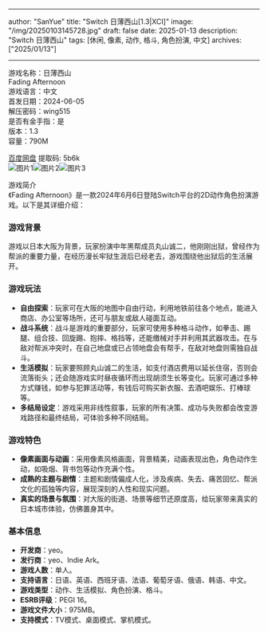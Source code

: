 
---
author: "SanYue"
title: "Switch 日薄西山[1.3|XCI]"
image: "/img/20250103145728.jpg"
draft: false
date: 2025-01-13
description: "Switch 日薄西山"
tags: [休闲, 像素, 动作, 格斗, 角色扮演, 中文]
archives: ["2025/01/13"]

---

游戏名称：日薄西山   
Fading Afternoon    
游戏语言：中文  
首发日期：2024-06-05  
解压密码：wing515  
是否有金手指：是  
版本：1.3   
容量：790M

[百度网盘](https://pan.baidu.com/s/1yUAqBkmrNk5WiShJAciiSw) 提取码: 5b6k  
![图片1](/img/5acd9e.jpg)![图片2](/img/8a28b7.jpg)![图片3](/img/b0e5ab.jpg)  

游戏简介  
《Fading Afternoon》是一款2024年6月6日登陆Switch平台的2D动作角色扮演游戏。以下是其详细介绍：

### 游戏背景
游戏以日本大阪为背景，玩家扮演中年黑帮成员丸山诚二，他刚刚出狱，曾经作为帮派的重要力量，在经历漫长牢狱生涯后已经老去，游戏围绕他出狱后的生活展开。

### 游戏玩法
- **自由探索**：玩家可在大阪的地图中自由行动，利用地铁前往各个地点，能进入商店、办公室等场所，还可与朋友或敌人碰面互动。
- **战斗系统**：战斗是游戏的重要部分，玩家可使用多种格斗动作，如拳击、踢腿、组合技、回旋踢、抱摔、格挡等，还能缴械对手并利用其武器攻击。在与敌对帮派冲突时，在自己地盘或已占领地盘会有帮手，在敌对地盘则需独自战斗。
- **生活模拟**：玩家要照顾丸山诚二的生活，如支付酒店费用以延长住宿，否则会流落街头；还会随游戏实时昼夜循环而出现胡须生长等变化。玩家可通过多种方式赚钱，如参与犯罪活动等，有钱后可购买新衣服、去酒吧娱乐、打棒球等。
- **多结局设定**：游戏采用非线性叙事，玩家的所有决策、成功与失败都会改变游戏路径和最终结局，可体验多种不同结局。

### 游戏特色
- **像素画面与动画**：采用像素风格画面，背景精美，动画表现出色，角色动作生动，如吸烟、背书包等动作充满个性。
- **成熟的主题与剧情**：主题和剧情偏成人化，涉及疾病、失去、痛苦回忆、帮派文化的孤独等内容，展现深刻的人性和现实问题。
- **真实的场景与氛围**：对大阪的街道、场景等细节还原度高，给玩家带来真实的日本城市体验，仿佛置身其中。

### 基本信息
- **开发商**：yeo。
- **发行商**：yeo、Indie Ark。
- **游戏人数**：单人。
- **支持语言**：日语、英语、西班牙语、法语、葡萄牙语、俄语、韩语、中文。
- **游戏类型**：动作、生活模拟、角色扮演、格斗。
- **ESRB评级**：PEGI 16。
- **游戏文件大小**：975MB。
- **支持模式**：TV模式、桌面模式、掌机模式。
